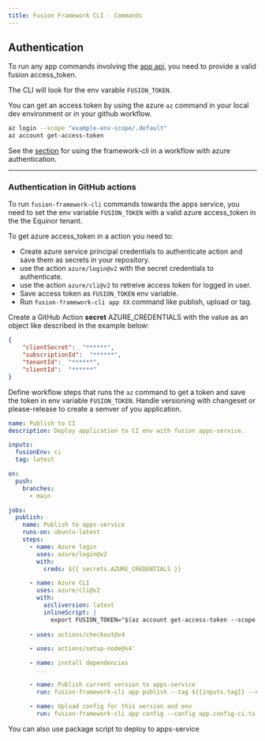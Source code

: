```yaml
---
title: Fusion Framework CLI - Commands
---
```


## Authentication

To run any app commands involving the [app api](https://fusion-s-apps-ci.azurewebsites.net/swagger/index.html), you need to provide a valid fusion access_token.

The CLI will look for the env varable `FUSION_TOKEN`.

You can get an access token by using the azure `az` command in your local dev environment or in your github workflow.

```sh
az login --scope "example-env-scope/.default"
az account get-access-token
```

See the [section](#authentication-in-github-actions) for using the framework-cli in a workflow with azure authentication.

---

### Authentication in GitHub actions

To run `fusion-framework-cli` commands towards the apps service, you need to set the env variable `FUSION_TOKEN` with a valid azure access_token in the the Equinor tenant.

To get azure access_token in a action you need to:

- Create azure service principal credentials to authenticate action and save them as secrets in your repository.
- use the action `azure/login@v2` with the secret credentials to authenticate.
- use the action `azure/cli@v2` to retreive access token for logged in user.
- Save access token as `FUSION_TOKEN` env variable.
- Run `fusion-framework-cli app XX` command like publish, upload or tag.

Create a GitHub Action **secret** AZURE_CREDENTIALS with the value as an object like described in the example below:

```json
{
    "clientSecret":  "******",
    "subscriptionId":  "******",
    "tenantId":  "******",
    "clientId":  "******"
}
```

Define workflow steps that runs the `az` command to get a token and save the token in env variable ``FUSION_TOKEN``.
Handle versioning with changeset or please-release to create a semver of you application.

```yaml
name: Publish to CI
description: Deploy application to CI env with fusion apps-service.

inputs:
  fusionEnv: ci
  tag: latest

on:
  push:
    branches:
      - main

jobs:
  publish:
    name: Publish to apps-service
    runs-on: ubuntu-latest
    steps:
      - name: Azure login
        uses: azure/login@v2
        with:
          creds: ${{ secrets.AZURE_CREDENTIALS }}

      - name: Azure CLI
        uses: azure/cli@v2
        with:
          azcliversion: latest
          inlineScript: |
            export FUSION_TOKEN="$(az account get-access-token --scope example-env-scope\.default)"
      
      - uses: actions/checkout@v4

      - uses: actions/setup-node@v4'

      - name: install dependencies
        ...

      - name: Publish current version to apps-service
        run: fusion-framework-cli app publish --tag ${{inputs.tag}} --env ${{inputs.fusionEnv}}

      - name: Upload config for this version and env
        run: fusion-framework-cli app config --config app.config-ci.ts --publish ${{inputs.tag}} --env ${{inputs.fusionEnv}}

```

You can also use package script to deploy to apps-service
